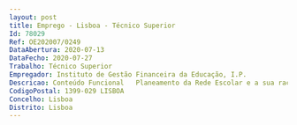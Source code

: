 ```yaml
--- 
layout: post
title: Emprego - Lisboa - Técnico Superior
Id: 78029
Ref: OE202007/0249
DataAbertura: 2020-07-13
DataFecho: 2020-07-27
Trabalho: Técnico Superior
Empregador: Instituto de Gestão Financeira da Educação, I.P.
Descricao: Conteúdo Funcional   Planeamento da Rede Escolar e a sua racionalização   Análise das candidaturas apresentadas para a requalificação dos Estabelecimentos de Educação e Ensino   Análise de bases de dados, com reporte para decisão.
CodigoPostal: 1399-029 LISBOA
Concelho: Lisboa
Distrito: Lisboa
--- 
```


